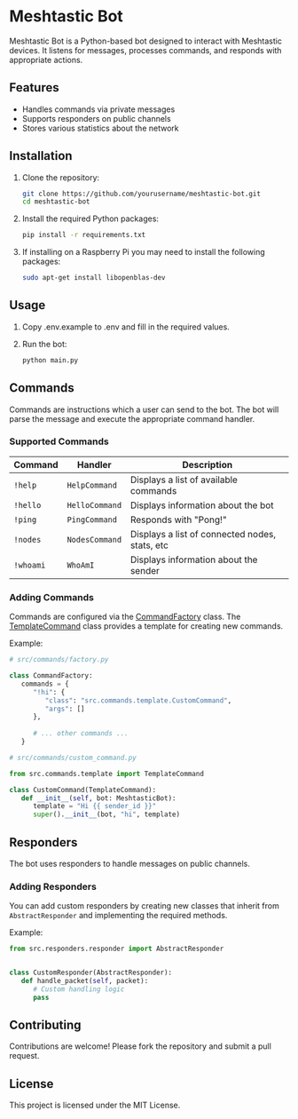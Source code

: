 # Meshtastic Bot

Meshtastic Bot is a Python-based bot designed to interact with Meshtastic devices. It listens for messages, processes
commands, and responds with appropriate actions.

## Features

- Handles commands via private messages
- Supports responders on public channels
- Stores various statistics about the network

## Installation

1. Clone the repository:
    ```sh
    git clone https://github.com/yourusername/meshtastic-bot.git
    cd meshtastic-bot
    ```

2. Install the required Python packages:
    ```sh
    pip install -r requirements.txt
    ```

3. If installing on a Raspberry Pi you may need to install the following packages:
    ```sh
    sudo apt-get install libopenblas-dev
    ```

## Usage

1. Copy .env.example to .env and fill in the required values.

2. Run the bot:
    ```sh
    python main.py
    ```

## Commands

Commands are instructions which a user can send to the bot. The bot will parse the message and execute the appropriate
command handler.

### Supported Commands

| Command   | Handler        | Description                                    |
|-----------|----------------|------------------------------------------------|
| `!help`   | `HelpCommand`  | Displays a list of available commands          |
| `!hello`  | `HelloCommand` | Displays information about the bot             |
| `!ping`   | `PingCommand`  | Responds with "Pong!"                          |
| `!nodes`  | `NodesCommand` | Displays a list of connected nodes, stats, etc |     
| `!whoami` | `WhoAmI`       | Displays information about the sender          |

### Adding Commands

Commands are configured via the [CommandFactory](src/commands/command_factory.py) class.
The [TemplateCommand](src/commands/template_command.py) class provides a template for creating new commands.

Example:

```python
# src/commands/factory.py

class CommandFactory:
   commands = {
      "!hi": {
         "class": "src.commands.template.CustomCommand",
         "args": []
      },
      
      # ... other commands ...
   }
```


```python
# src/commands/custom_command.py

from src.commands.template import TemplateCommand

class CustomCommand(TemplateCommand):
   def __init__(self, bot: MeshtasticBot):
      template = "Hi {{ sender_id }}"
      super().__init__(bot, "hi", template)
```


## Responders

The bot uses responders to handle messages on public channels.

### Adding Responders

You can add custom responders by creating new classes
that inherit from `AbstractResponder` and implementing the required methods.

Example:

```python
from src.responders.responder import AbstractResponder


class CustomResponder(AbstractResponder):
   def handle_packet(self, packet):
      # Custom handling logic
      pass
```

## Contributing

Contributions are welcome! Please fork the repository and submit a pull request.

## License

This project is licensed under the MIT License.
